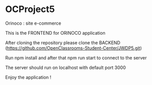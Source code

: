 # OCProject5
Orinoco : site e-commerce

This is the FRONTEND for ORINOCO application

After cloning the repository please clone the BACKEND  (https://github.com/OpenClassrooms-Student-Center/JWDP5.git)

Run npm install and after that npm run start to connect to the server

The server should run on localhost with default port 3000

Enjoy the application !
